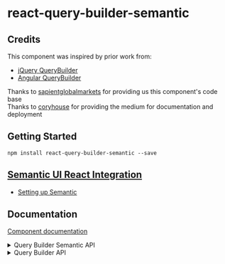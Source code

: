 # react-query-builder-semantic

## Credits
This component was inspired by prior work from:

- [jQuery QueryBuilder](http://querybuilder.js.org/)
- [Angular QueryBuilder](https://github.com/mfauveau/angular-query-builder)

Thanks to [sapientglobalmarkets](https://github.com/sapientglobalmarkets/react-querybuilder) for providing us this component's code base <br/>
Thanks to [coryhouse](https://github.com/coryhouse/ps-react) for providing the medium for documentation and deployment

## Getting Started
```shell
npm install react-query-builder-semantic --save
```

## [Semantic UI React Integration](https://react.semantic-ui.com/)
- [Setting up Semantic](https://react.semantic-ui.com/usage)

## Documentation
[Component documentation](https://rebelopsys.github.io/react-query-builder-semantic/)

<details>
<summary>Query Builder Semantic API</summary>

## Usage

Import QueryBuilderSemantic with default styles.
```jsx
import 'semantic-ui-css/semantic.min.css';
import QueryBuilderSemantic from 'react-query-builder-semantic/lib/QueryBuilderSemantic';
```

Import QueryBuilderSemantic without styles.
```jsx
import 'semantic-ui-css/semantic.min.css';
import QueryBuilderSemantic from 'react-query-builder-semantic/lib/QueryBuilderSemantic/QueryBuilderSemantic';
```
## QueryBuilderSemantic

`<QueryBuilderSemantic />` is the only top-level component exposed from this library. It supports the following properties:

#### ruleButtonSize *(Required)*
[Size](https://react.semantic-ui.com/elements/button/#variations-size) for semantic buttons on a rule

Default is : 'tiny'

#### ruleSegmentSize *(Required)*
[Size](https://react.semantic-ui.com/elements/segment/#variations-sizes) for semantic segment on a rule

Default is : 'tiny'

#### groupButtonSize *(Required)*
[Size](https://react.semantic-ui.com/elements/button/#variations-size) for semantic buttons on a group

Default is : 'tiny'

#### ruleGroupSegmentSize *(Required)*
[Size](https://react.semantic-ui.com/elements/segment/#variations-sizes) for semantic segment on a group

Default is : 'tiny'

#### inputSize *(Required)*
[Size](https://react.semantic-ui.com/elements/input/#variations-size) for semantic inputs on a rule

Default is : 'tiny'

#### fields *(Required)*
[ {value:String, text:String} ]

The array of fields that should be used. Each field should be an object with

`{value:String, text:String}`

#### operators *(Optional)*
[ {value:String, text:String} ]

The array of operators that should be used. The default operators include:

```js
[
    { value: 'null', text: 'Is Null' },
    { value: 'notNull', text: 'Is Not Null' },
    { value: 'in', text: 'In' },
    { value: 'notIn', text: 'Not In' },
    { value: '=', text: '=' },
    { value: '!=', text: '!=' },
    { value: '<', text: '<' },
    { value: '>', text: '>' },
    { value: '<=', text: '<=' },
    { value: '>=', text: '>=' },
]
```

#### combinators *(Optional)*
[ {value:String, text:String},{content:any} ]

The array of combinators that should be used for RuleGroups.
The default set includes:

```js
[
    {
       text: 'AND',
       value: 'and',
       content: <Label color={'purple'} content='AND' circular />,
   },
   {
       text: 'OR',
       value: 'or',
       content: <Label color={'blue'} content='OR' circular />,
   }
]
```
#### combinatorColors
[ {color:String, combinator:String} ]

The array of combinator colors to use for the selected combinator that should be used for RuleGroups.
The default set includes:

```js
 combinatorColors: [
        { color: 'purple', combinator: 'and' },
        { color: 'blue', combinator: 'or' },
    ]
```

#### controlElements *(Optional)*
```js
React.PropTypes.shape({
  fieldSelector: React.PropTypes.func, //returns ReactClass
  operatorSelector: React.PropTypes.func, //returns ReactClass
  valueEditor: React.PropTypes.func //returns ReactClass
})
```

This is a custom controls object that allows you to override the control elements used.
The following control overrides are supported:
- `fieldSelector`: By default a `<Dropdown />` is used. The following props are passed:

  ```js
  {
    options: React.PropTypes.array.isRequired, //same as 'fields' passed into QueryBuilderSemantic
    value: React.PropTypes.string, //selected field from the existing query representation, if any
    className: React.PropTypes.string, //css classNames to be applied
    handleOnChange: React.PropTypes.func, //callback function to update query representation
    level: React.PropTypes.number //The level the group this rule belongs to
  }
  ```
- `operatorSelector`: By default a `<<Dropdown scrolling selection search />` is used. The following props are passed:

  ```js
  {
    field: React.PropTypes.string, //field name corresponding to this Rule
    options: React.PropTypes.array.isRequired, //return value of getOperators(field)
    value: React.PropTypes.string, //selected operator from the existing query representation, if any
    className: React.PropTypes.string, //css classNames to be applied
    handleOnChange: React.PropTypes.func //callback function to update query representation
  }
  ```
- `valueEditor`: By default a `<Input type="text" />` is used. The following props are passed:

  ```js
  {
    field: React.PropTypes.string, //field name corresponding to this Rule
    size: PropTypes.string, //semantic size for field default is 'tiny'
    operator: React.PropTypes.string, //operator name corresponding to this Rule
    value: React.PropTypes.string, //value from the existing query representation, if any
    handleOnChange: React.PropTypes.func //callback function to update the query representation
  }
  ```

#### getOperators *(Optional)*
function(field):[]

This is a callback function invoked to get the list of allowed operators
for the given field

#### onQueryChange *(Optional)*
function(queryJSON):void

This is a notification that is invoked anytime the query configuration changes. The
query is provided as a JSON structure, as shown below:

```json
{
  "combinator": "and",
  "rules": [
    {
      "field": "firstName",
      "operator": "null",
      "value": ""
    },
    {
      "field": "lastName",
      "operator": "null",
      "value": ""
    },
    {
      "combinator": "and",
      "rules": [
        {
          "field": "age",
          "operator": ">",
          "value": "30"
        }
      ]
    }
  ]
}
```

#### controlClassnames *(Optional)*
This can be used to assign specific `CSS` classes to various controls
that are created by the `<QueryBuilderSemantic />`. This is an object
with the following properties:

```js
{
     /**
    *Root <div> element
    */
   queryBuilder: PropTypes.string,
   /**
    *<div> containing the RuleGroup
    */
   ruleGroup: PropTypes.string,
   /**
    *<select> control for combinators
    */
   combinators: PropTypes.string,
   /**
    *<button> to add a Rule
    */
   addRule: PropTypes.string,
   /**
    *<button> to add a RuleGroup
    */
   addGroup: PropTypes.string,
   /**
    *<button> to remove a RuleGroup
    */
   removeGroup: PropTypes.string,
   /**
    *<div> containing the Rule
    */
   rule: PropTypes.string,
   /**
    *<select> control for fields
    */
   fields: PropTypes.string,
   /**
    *<select> control for operators
    */
   operators: PropTypes.string,
   /**
    *<input> for the field value
    */
   value: PropTypes.string,
   /**
    *<button> to remove a Rule
    */
   removeRule: PropTypes.string,
}
```

#### translations *(Optional)*
This can be used to override translatable texts applied to various controls
that are created by the `<QueryBuilderSemantic />`. This is an object
with the following properties:

```js
{
     fields: {
        title: "Fields",
    },
    operators: {
        title: "Operators",
    },
    value: {
        title: "Value",
    },
    removeRule: {
        icon: "remove",
        title: "Remove rule",
    },
    removeGroup: {
        icon: "minus",
        title: "Remove group",
    },
    addRule: {
        icon: "plus",
        title: "Add rule",
    },
    addGroup: {
        icon: "plus",
        title: "Add group",
    },
    combinators: {
        icon: 'filter',
        title: "Combinators",
    }
}
```
</details>



<details>
<summary>Query Builder API</summary>

## Usage

Import QueryBuilder with default styles.
```jsx
import QueryBuilder from 'react-query-builder-semantic/lib/QueryBuilder';
```

Import QueryBuilder without styles.
```jsx
import QueryBuilder from 'react-query-builder-semantic/lib/QueryBuilder/QueryBuilder';
```
## QueryBuilder

`<QueryBuilder />` is the only top-level component exposed from this library. It supports the following properties:

#### fields *(Required)*
[ {name:String, label:String, id:ID} ]

The array of fields that should be used. Each field should be an object with

`{name:String, label:String, id:ID}` |

The Id is optional, if you do not provide an id for a field then the name will be used


#### operators *(Optional)*
[ {name:String, label:String} ]

The array of operators that should be used. The default operators include:

```js
[
    {name: 'null', label: 'Is Null'},
    {name: 'notNull', label: 'Is Not Null'},
    {name: 'in', label: 'In'},
    {name: 'notIn', label: 'Not In'},
    {name: '=', label: '='},
    {name: '!=', label: '!='},
    {name: '<', label: '<'},
    {name: '>', label: '>'},
    {name: '<=', label: '<='},
    {name: '>=', label: '>='},
]
```

#### combinators *(Optional)*
[ {name:String, label:String} ]

The array of combinators that should be used for RuleGroups.
The default set includes:

```js
[
    {name: 'and', label: 'AND'},
    {name: 'or', label: 'OR'},
]
```

#### controlElements *(Optional)*
```js
React.PropTypes.shape({
  addGroupAction: React.PropTypes.func, //returns ReactClass
  removeGroupAction: React.PropTypes.func, //returns ReactClass
  addRuleAction: React.PropTypes.func, //returns ReactClass
  removeRuleAction: React.PropTypes.func, //returns ReactClass
  combinatorSelector: React.PropTypes.func, //returns ReactClass
  fieldSelector: React.PropTypes.func, //returns ReactClass
  operatorSelector: React.PropTypes.func, //returns ReactClass
  valueEditor: React.PropTypes.func //returns ReactClass
})
```

This is a custom controls object that allows you to override the control elements used.
The following control overrides are supported:
- `addGroupAction`: By default a `<button />` is used. The following props are passed:

  ```js
  {
    label: React.PropTypes.string, //"+Group"
    className: React.PropTypes.string, //css classNames to be applied
    handleOnClick: React.PropTypes.func, //callback function to invoke adding a <RuleGroup />
    rules: React.PropTypes.array, //Provides the number of rules already present for this group,
    level: React.PropTypes.number //The level of the current group
  }
  ```
- `removeGroupAction`: By default a `<button />` is used. The following props are passed:

  ```js
  {
    label: React.PropTypes.string, //"x"
    className: React.PropTypes.string, //css classNames to be applied
    handleOnClick: React.PropTypes.func, //callback function to invoke removing a <RuleGroup />
    rules: React.PropTypes.array, //Provides the number of rules already present for this group,
    level: React.PropTypes.number //The level of the current group
  }
  ```
- `addRuleAction`: By default a `<button />` is used. The following props are passed:

  ```js
  {
    label: React.PropTypes.string, //"+Rule"
    className: React.PropTypes.string, //css classNames to be applied
    handleOnClick: React.PropTypes.func, //callback function to invoke adding a <Rule />
    rules: React.PropTypes.array, //Provides the number of rules already present for this group,
    level: React.PropTypes.number //The level of the current group
  }
  ```
- `removeRuleAction`: By default a `<button />` is used. The following props are passed:

  ```js
  {
    label: React.PropTypes.string, //"x"
    className: React.PropTypes.string, //css classNames to be applied
    handleOnClick: React.PropTypes.func, //callback function to invoke removing a <Rule />
    level: React.PropTypes.number //The level of the current group
  }
  ```
- `combinatorSelector`: By default a `<select />` is used. The following props are passed:

  ```js
  {
    options: React.PropTypes.array.isRequired, //same as 'combinators' passed into QueryBuilder
    value: React.PropTypes.string, //selected combinator from the existing query representation, if any
    className: React.PropTypes.string, //css classNames to be applied
    handleOnChange: React.PropTypes.func, //callback function to update query representation
    rules: React.PropTypes.array, //Provides the number of rules already present for this group
    level: React.PropTypes.number //The level of the current group
  }
  ```
- `fieldSelector`: By default a `<select />` is used. The following props are passed:

  ```js
  {
    options: React.PropTypes.array.isRequired, //same as 'fields' passed into QueryBuilder
    value: React.PropTypes.string, //selected field from the existing query representation, if any
    className: React.PropTypes.string, //css classNames to be applied
    handleOnChange: React.PropTypes.func, //callback function to update query representation
    level: React.PropTypes.number //The level the group this rule belongs to
  }
  ```
- `operatorSelector`: By default a `<select />` is used. The following props are passed:

  ```js
  {
    field: React.PropTypes.string, //field name corresponding to this Rule
    options: React.PropTypes.array.isRequired, //return value of getOperators(field)
    value: React.PropTypes.string, //selected operator from the existing query representation, if any
    className: React.PropTypes.string, //css classNames to be applied
    handleOnChange: React.PropTypes.func //callback function to update query representation
    level: React.PropTypes.number //The level the group this rule belongs to
  }
  ```
- `valueEditor`: By default a `<input type="text" />` is used. The following props are passed:

  ```js
  {
    field: React.PropTypes.string, //field name corresponding to this Rule
    operator: React.PropTypes.string, //operator name corresponding to this Rule
    value: React.PropTypes.string, //value from the existing query representation, if any
    handleOnChange: React.PropTypes.func //callback function to update the query representation
    level: React.PropTypes.number //The level the group this rule belongs to
  }
  ```

#### getOperators *(Optional)*
function(field):[]

This is a callback function invoked to get the list of allowed operators
for the given field

#### onQueryChange *(Optional)*
function(queryJSON):void

This is a notification that is invoked anytime the query configuration changes. The
query is provided as a JSON structure, as shown below:

```json
{
  "combinator": "and",
  "rules": [
    {
      "field": "firstName",
      "operator": "null",
      "value": ""
    },
    {
      "field": "lastName",
      "operator": "null",
      "value": ""
    },
    {
      "combinator": "and",
      "rules": [
        {
          "field": "age",
          "operator": ">",
          "value": "30"
        }
      ]
    }
  ]
}
```

#### controlClassnames *(Optional)*
This can be used to assign specific `CSS` classes to various controls
that are created by the `<QueryBuilder />`. This is an object
with the following properties:

```js
{
    /**
    *Root <div> element
    */
   queryBuilder: PropTypes.string,
   /**
    *<div> containing the RuleGroup
    */
   ruleGroup: PropTypes.string,
   /**
    *<select> control for combinators
    */
   combinators: PropTypes.string,
   /**
    *<button> to add a Rule
    */
   addRule: PropTypes.string,
   /**
    *<button> to add a RuleGroup
    */
   addGroup: PropTypes.string,
   /**
    *<button> to remove a RuleGroup
    */
   removeGroup: PropTypes.string,
   /**
    *<div> containing the Rule
    */
   rule: PropTypes.string,
   /**
    *<select> control for fields
    */
   fields: PropTypes.string,
   /**
    *<select> control for operators
    */
   operators: PropTypes.string,
   /**
    *<input> for the field value
    */
   value: PropTypes.string,
   /**
    *<button> to remove a Rule
    */
   removeRule: PropTypes.string,

}
```

#### translations *(Optional)*
This can be used to override translatable texts applied to various controls
that are created by the `<QueryBuilder />`. This is an object
with the following properties:

```js
{
    fields: {
        title: "Fields",
    },
    operators: {
        title: "Operators",
    },
    value: {
        title: "Value",
    },
    removeRule: {
        label: "x",
        title: "Remove rule",
    },
    removeGroup: {
        label: "x",
        title: "Remove group",
    },
    addRule: {
        label: "+Rule",
        title: "Add rule",
    },
    addGroup: {
        label: "+Group",
        title: "Add group",
    },
    combinators: {
        title: "Combinators",
    }
}
```
</details>
